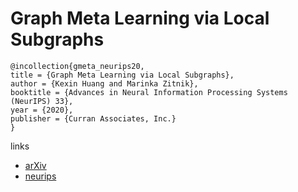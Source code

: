 # Graph Meta Learning via Local Subgraphs

```
@incollection{gmeta_neurips20,
title = {Graph Meta Learning via Local Subgraphs},
author = {Kexin Huang and Marinka Zitnik},
booktitle = {Advances in Neural Information Processing Systems (NeurIPS) 33},
year = {2020},
publisher = {Curran Associates, Inc.}
}
```

links
- [arXiv](https://arxiv.org/abs/2006.07889)
- [neurips](https://nips.cc/Conferences/2020/ScheduleMultitrack?event=17775)
